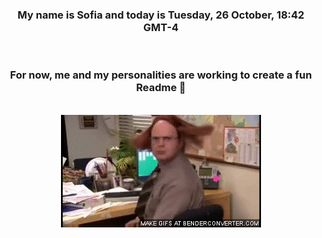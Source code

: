 


<div align="center">
<h3 >My name is Sofia and today is Tuesday, 26 October, 18:42 GMT-4</h3><br>
<h3 >For now, me and my personalities are working to create a fun Readme 👋
</h3><br>
<img src='img/dwight.gif' alt='working...'/>
</div>
